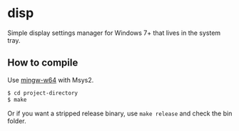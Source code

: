 # disp
Simple display settings manager for Windows 7+ that lives in the system tray.

## How to compile
Use [mingw-w64](https://mingw-w64.org/) with Msys2.

```bash
$ cd project-directory
$ make
```
Or if you want a stripped release binary, use `make release` and check the bin folder.
